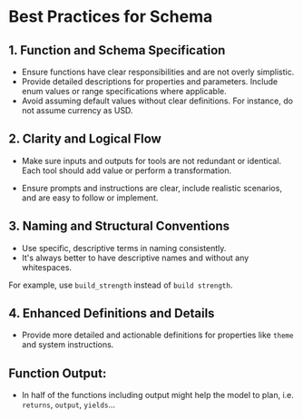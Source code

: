 # Best Practices for Schema

## 1. Function and Schema Specification

- Ensure functions have clear responsibilities and are not overly simplistic.
- Provide detailed descriptions for properties and parameters. Include enum values or range specifications where applicable.
- Avoid assuming default values without clear definitions. For instance, do not assume currency as USD.

## 2. Clarity and Logical Flow

- Make sure inputs and outputs for tools are not redundant or identical. Each tool should add value or perform a transformation.

- Ensure prompts and instructions are clear, include realistic scenarios, and are easy to follow or implement.

## 3. Naming and Structural Conventions

- Use specific, descriptive terms in naming consistently.
- It's always better to have descriptive names and without any whitespaces.

For example, use `build_strength` instead of `build strength`.

## 4. Enhanced Definitions and Details

- Provide more detailed and actionable definitions for properties like `theme` and system instructions.

## Function Output:

- In half of the functions including output might help the model to plan, i.e. `returns`, `output`, `yields`...
